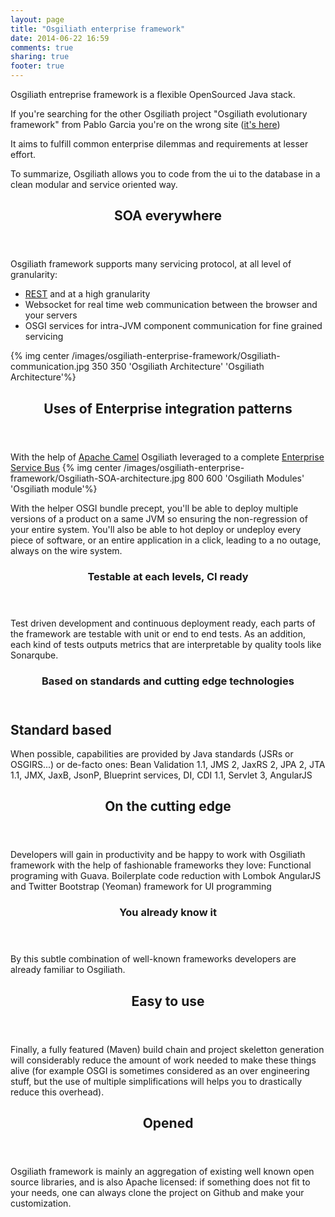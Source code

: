 ```yaml
---
layout: page
title: "Osgiliath enterprise framework"
date: 2014-06-22 16:59
comments: true
sharing: true
footer: true
---
```

<article>
Osgiliath entreprise framework is a flexible OpenSourced Java stack.

If you're searching for the other Osgiliath project "Osgiliath evolutionary framework" from Pablo Garcia you're on the wrong site (<a href="http://osgiliath.org/">it's here</a>)

It aims to fulfill common enterprise dilemmas and requirements at lesser effort.

To summarize, Osgiliath allows you to code from the ui to the database in a clean modular and service oriented way.
<article>
<header>
<H2>SOA everywhere</H2>
</header>
Osgiliath framework supports many servicing protocol, at all level of granularity:
<ul>
	<li><a href="http://en.wikipedia.org/wiki/Java_API_for_RESTful_Web_Services" title="REST" target="_blank">REST</a> and <a href="http://en.wikipedia.org/wiki/Java_Message_Service" title="JMS" target="_blank"></a> at a high granularity</li>
	<li>Websocket for real time web communication between the browser and your servers</li>
	<li>OSGI services for intra-JVM component communication for fine grained servicing</li>
</ul>
{% img center /images/osgiliath-enterprise-framework/Osgiliath-communication.jpg 350 350 'Osgiliath Architecture' 'Osgiliath Architecture'%}
</article>
<article>
<header>
<H2>Uses of Enterprise integration patterns</H2>
</header>
With the help of <a href="http://camel.apache.org/eip.html" title="Apache Camel" target="_blank">Apache Camel</a> Osgiliath leveraged to a complete <a href="http://en.wikipedia.org/wiki/Enterprise_service_bus" title="Enterprise Service Bus" target="_blank">Enterprise Service Bus</a>
{% img center /images/osgiliath-enterprise-framework/Osgiliath-SOA-architecture.jpg 800 600 'Osgiliath Modules' 'Osgiliath module'%}


With the helper OSGI bundle precept, you'll be able to deploy multiple versions of a product on a same JVM so ensuring the non-regression of your entire system.
You'll also be able to hot deploy or undeploy every piece of software, or an entire application in a click, leading to a no outage, always on the wire system.
</article>
<article>
<header>
<H1>Testable at each levels, CI ready</H1>
</header>
Test driven development and continuous deployment ready, each parts of the framework are testable with unit or end to end tests.
As an addition, each kind of tests outputs metrics that are interpretable by quality tools like Sonarqube.
</article>
<article>
<header>
<H1>Based on standards and cutting edge technologies</H1>
</header>

<H2>Standard based</H2>
<p>
When possible, capabilities are provided by Java standards (JSRs or OSGIRS...) or de-facto ones: Bean Validation 1.1, JMS 2, JaxRS 2, JPA 2, JTA 1.1, JMX, JaxB, JsonP, Blueprint services, DI, CDI 1.1, Servlet 3, AngularJS
</p>
</article>
<article>
<header>
<H2>On the cutting edge</H2>
</header>
Developers will gain in productivity and be happy to work with Osgiliath framework with the help of fashionable frameworks they love:
Functional programing with Guava.
Boilerplate code reduction with Lombok
AngularJS and Twitter Bootstrap (Yeoman) framework for UI programming
</article>
<article>
<header>
<H1>You already know it</H1>
</header>
By this subtle combination of well-known frameworks developers are already familiar to Osgiliath.
</article>
<article>
<header>
<H2>Easy to use</h2>
</header>
Finally, a fully featured (Maven) build chain and project skeletton generation will considerably reduce the amount of work needed to make these things alive (for example OSGI is sometimes considered as an over engineering stuff, but the use of multiple simplifications will helps you to drastically reduce this overhead).   
</article>
<article>
<header>
<H2>Opened</H2>
</header>
Osgiliath framework is mainly an aggregation of existing well known open source libraries, and is also Apache licensed: if something does not fit to your needs, one can always clone the project on Github and make your customization.
</article>
</article>


